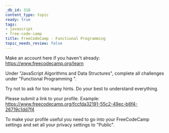 ```yaml
---
_db_id: 318
content_type: topic
ready: true
tags:
- javascript
- free-code-camp
title: FreeCodeCamp - Functional Programming
topic_needs_review: false
---
```


Make an account here if you haven't already: https://www.freecodecamp.org/learn

Under "JavaScript Algorithms and Data Structures", complete all challenges under "Functional Programming ".

Try not to ask for too many hints. Do your best to understand everything.

Please submit a link to your profile. Example: https://www.freecodecamp.org/fccfda32191-55c2-49ec-b6f4-26719c1dd7f4

To make your profile useful you need to go into your FreeCodeCamp settings and set all your privacy settings to "Public".